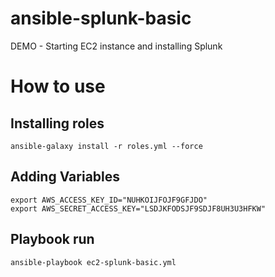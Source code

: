 # ansible-splunk-basic

DEMO - Starting EC2 instance and installing Splunk

# How to use

## Installing roles
```
ansible-galaxy install -r roles.yml --force
```
## Adding Variables
```
export AWS_ACCESS_KEY_ID="NUHKOIJFOJF9GFJDO" 
export AWS_SECRET_ACCESS_KEY="LSDJKFODSJF9SDJF8UH3U3HFKW"
```
## Playbook run
```
ansible-playbook ec2-splunk-basic.yml
```
